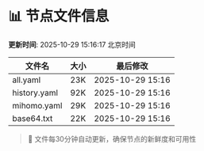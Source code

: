 # 📊 节点文件信息

**更新时间**: 2025-10-29 15:16:17 北京时间

| 文件名 | 大小 | 最后修改 |
|--------|------|----------|
| all.yaml | 23K | 2025-10-29 15:16 |
| history.yaml | 92K | 2025-10-29 15:16 |
| mihomo.yaml | 29K | 2025-10-29 15:16 |
| base64.txt | 22K | 2025-10-29 15:16 |

> 🔄 文件每30分钟自动更新，确保节点的新鲜度和可用性
